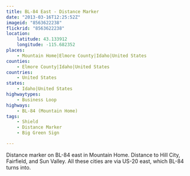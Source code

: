 ```yaml
---
title: BL-84 East - Distance Marker
date: "2013-03-16T12:25:52Z"
imageid: "8563622238"
flickrid: "8563622238"
location:
    latitude: 43.133912
    longitude: -115.682352
places:
    - Mountain Home|Elmore County|Idaho|United States
counties:
    - Elmore County|Idaho|United States
countries:
    - United States
states:
    - Idaho|United States
highwaytypes:
    - Business Loop
highways:
    - BL-84 (Mountain Home)
tags:
    - Shield
    - Distance Marker
    - Big Green Sign

---
```

Distance marker on BL-84 east in Mountain Home.  Distance to Hill City, Fairfield, and Sun Valley.  All these cities are via US-20 east, which BL-84 turns into.